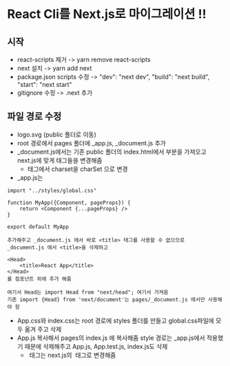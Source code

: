 # React Cli를 Next.js로 마이그레이션 !!

## 시작

- react-scripts 제거 -> yarn remove react-scripts
- next 설치 -> yarn add next
- package.json scripts 수정 -> "dev": "next dev", "build": "next build", "start": "next start"
- gitignore 수정 -> .next 추가

## 파일 경로 수정

- logo.svg (public 폴더로 이동)
- root 경로에서 pages 폴더에 \_app.js, \_document.js 추가
- \_document.js에서는 기존 public 폴더의 index.html에서 <head> 부분을 가져오고 next.js에 맞게 태그들을 변경해줌
  - <meta> 태그에서 charset을 charSet 으로 변경
- \_app.js는

```
import "../styles/global.css"

function MyApp({Component, pageProps}) {
    return <Component {...pageProps} />
}

export default MyApp

추가해주고 _document.js 에서 바로 <title> 태그를 사용할 수 없으므로 _document.js 에서 <title>을 삭제하고

<Head>
    <title>React App</title>
</Head>
를 컴포넌트 위에 추가 해줌

여기서 Head는 import Head from "next/head"; 여기서 가져옴
기존 import {Head} from 'next/document'는 pages/_document.js 에서만 사용해야 함
```

- App.css와 index.css는 root 경로에 styles 폴더를 만들고 global.css파일에 모두 옮겨 주고 삭제
- App.js 복사해서 pages의 index.js 에 복사해줌 style 경로는 \_app.js에서 적용했기 때문에 삭제해주고 App.js, App.test.js, index.js도 삭제
  - <img> 태그는 next.js의 <Image> 태그로 변경해줌
